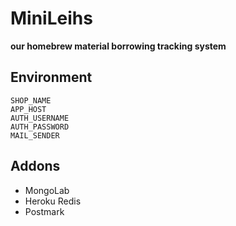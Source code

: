 # MiniLeihs

**our homebrew material borrowing tracking system**

## Environment

```
SHOP_NAME
APP_HOST
AUTH_USERNAME
AUTH_PASSWORD
MAIL_SENDER
```

## Addons

- MongoLab
- Heroku Redis
- Postmark
